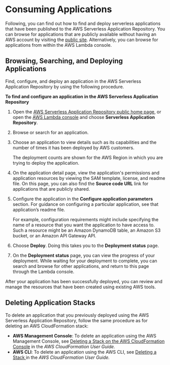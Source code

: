 # Consuming Applications<a name="serverless-app-consuming-applications"></a>

Following, you can find out how to find and deploy serverless applications that have been published to the AWS Serverless Application Repository\. You can browse for applications that are publicly available without having an AWS account by visiting the [public site](https://aws.amazon.com/serverless/serverlessrepo)\. Alternatively, you can browse for applications from within the AWS Lambda console\.

## Browsing, Searching, and Deploying Applications<a name="browse-and-search-applications"></a>

Find, configure, and deploy an application in the AWS Serverless Application Repository by using the following procedure\.

**To find and configure an application in the AWS Serverless Application Repository**

1. Open the [AWS Serverless Application Repository public home page](https://aws.amazon.com/serverless/serverlessrepo), or open the [AWS Lambda console](https://console.aws.amazon.com/lambda/) and choose **Serverless Application Repository**\.

1. Browse or search for an application\.

1. Choose an application to view details such as its capabilities and the number of times it has been deployed by AWS customers\. 

   The deployment counts are shown for the AWS Region in which you are trying to deploy the application\.

1. On the application detail page, view the application's permissions and application resources by viewing the SAM template, license, and readme file\. On this page, you can also find the **Source code URL** link for applications that are publicly shared\.

1. Configure the application in the **Configure application parameters** section\. For guidance on configuring a particular application, see that application’s readme file\. 

   For example, configuration requirements might include specifying the name of a resource that you want the application to have access to\. Such a resource might be an Amazon DynamoDB table, an Amazon S3 bucket, or an Amazon API Gateway API\.

1. Choose **Deploy**\. Doing this takes you to the **Deployment status** page\.

1. On the **Deployment status** page, you can view the progress of your deployment\. While waiting for your deployment to complete, you can search and browse for other applications, and return to this page through the Lambda console\.

After your application has been successfully deployed, you can review and manage the resources that have been created using existing AWS tools\. 

## Deleting Application Stacks<a name="delete-application-stack"></a>

To delete an application that you previously deployed using the AWS Serverless Application Repository, follow the same procedure as for deleting an AWS CloudFormation stack:
+ **AWS Management Console**: To delete an application using the AWS Management Console, see [Deleting a Stack on the AWS CloudFormation Console](http://docs.aws.amazon.com/AWSCloudFormation/latest/UserGuide/cfn-console-delete-stack.html) in the *AWS CloudFormation User Guide\.*
+ **AWS CLI**: To delete an application using the AWS CLI, see [Deleting a Stack ](http://docs.aws.amazon.com/AWSCloudFormation/latest/UserGuide/using-cfn-cli-deleting-stack.html)in the *AWS CloudFormation User Guide\.*
